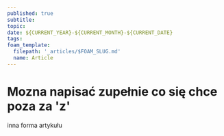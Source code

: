 ```yaml
---
published: true
subtitle:
topic:
date: ${CURRENT_YEAR}-${CURRENT_MONTH}-${CURRENT_DATE}
tags: 
foam_template:
  filepath: '_articles/$FOAM_SLUG.md'
  name: Article
---
```


# Mozna napisać zupełnie co się chce poza za 'z' 

inna forma artykułu 
  